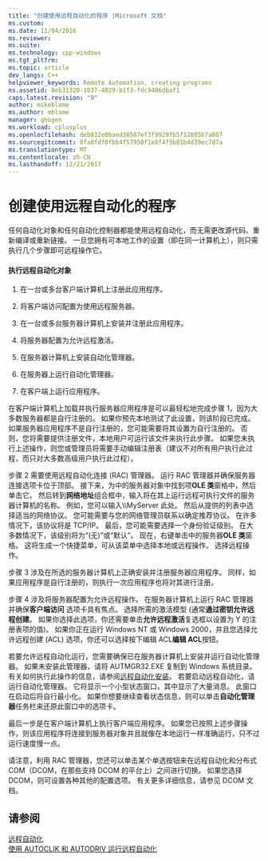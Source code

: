 ```yaml
---
title: "创建使用远程自动化的程序 |Microsoft 文档"
ms.custom: 
ms.date: 11/04/2016
ms.reviewer: 
ms.suite: 
ms.technology: cpp-windows
ms.tgt_pltfrm: 
ms.topic: article
dev_langs: C++
helpviewer_keywords: Remote Automation, creating programs
ms.assetid: 8eb31320-1037-4029-b1f3-fdc9406dbaf1
caps.latest.revision: "9"
author: mikeblome
ms.author: mblome
manager: ghogen
ms.workload: cplusplus
ms.openlocfilehash: deb832e0baed30507ef3f9929fb5f12805b7a807
ms.sourcegitcommit: 8fa8fdf0fbb4f57950f1e8f4f9b81b4d39ec7d7a
ms.translationtype: MT
ms.contentlocale: zh-CN
ms.lasthandoff: 12/21/2017
---
```

# <a name="creating-programs-that-use-remote-automation"></a>创建使用远程自动化的程序
任何自动化对象和任何自动化控制器都能使用远程自动化，而无需更改源代码、重新编译或重新链接。 一旦您拥有可本地工作的设置（即在同一计算机上），则只需执行几个步骤即可远程操作它。  
  
#### <a name="to-execute-the-remote-automation-object"></a>执行远程自动化对象  
  
1.  在一台或多台客户端计算机上注册此应用程序。  
  
2.  将客户端访问配置为使用远程服务器。  
  
3.  在一台或多台服务器计算机上安装并注册此应用程序。  
  
4.  将服务器配置为允许远程激活。  
  
5.  在服务器计算机上安装自动化管理器。  
  
6.  在服务器上运行自动化管理器。  
  
7.  在客户端上运行应用程序。  
  
 在客户端计算机上加载并执行服务器应用程序是可以最轻松地完成步骤 1，因为大多数服务器都是自行注册的。 如果你预先本地测试了此设置，则该阶段已完成。 如果服务器应用程序不是自行注册的，您可能需要将其设置为自行注册的。 否则，您将需要提供注册文件，本地用户可运行该文件来执行此步骤。 如果您未执行上述操作，则您或管理员将需要手动编辑注册表（建议不对所有用户执行此过程，而只对大多数高级用户执行此过程）。  
  
 步骤 2 需要使用远程自动化连接 (RAC) 管理器。 运行 RAC 管理器并确保服务器连接选项卡位于顶部。 接下来，为中的服务器对象中找到项**OLE 类**窗格中，然后单击它。 然后转到**网络地址**组合框中，输入将在其上运行远程可执行文件的服务器计算机的名称。 例如，您可以输入\\\MyServer 此处。 然后从提供的列表中选择适当的网络协议。 您可能需要与您的网络管理员联系以确定推荐协议。 在许多情况下，该协议将是 TCP/IP。 最后，您可能需要选择一个身份验证级别。 在大多数情况下，该级别将为“(无)”或“默认”。 现在，右键单击中的服务器**OLE 类**窗格。 这将生成一个快捷菜单，可从该菜单中选择本地或远程操作。 选择远程操作。  
  
 步骤 3 涉及在所选的服务器计算机上正确安装并注册服务器应用程序。 同样，如果应用程序是自行注册的，则执行一次应用程序也将对其进行注册。  
  
 步骤 4 涉及将服务器配置为允许远程操作。 在服务器计算机上运行 RAC 管理器并确保**客户端访问** 选项卡具有焦点。 选择所需的激活模型 (通常**通过密钥允许远程创建**。 如果你选择此选项，你还需要单击**允许远程激活**复选框以设置为 Y 的注册表项的值)。 如果你正在运行 Windows NT 或 Windows 2000，并且您选择允许远程创建 (ACL) 选项，你还可以选择按下编辑 ACL**编辑 ACL**按钮。  
  
 若要允许远程自动化运行，您需要确保已在服务器计算机上安装并运行自动化管理器。 如果未安装此管理器，请将 AUTMGR32.EXE 复制到 Windows 系统目录。 有关如何执行此操作的信息，请参阅[远程自动化安装](../mfc/remote-automation-installation.md)。 若要启动远程自动化，请运行自动化管理器。 它将显示一个小型状态窗口，其中显示了大量消息。 此窗口在启动后将自行最小化。 如果你想要继续查看状态信息，则可以单击**自动化管理器**任务栏来还原此窗口中的选项卡。  
  
 最后一步是在客户端计算机上执行客户端应用程序。 如果您已按照上述步骤操作，则该应用程序将连接到服务器对象并且就像在本地运行一样准确运行，只不过运行速度慢一点。  
  
 请注意，利用 RAC 管理器，您还可以单击某个单选按钮来在远程自动化和分布式 COM（DCOM，在那些支持 DCOM 的平台上）之间进行切换。 如果您选择 DCOM，则可设置各种其他的配置选项。 有关更多详细信息，请参见 DCOM 文档。  
  
## <a name="see-also"></a>请参阅  
 [远程自动化](../mfc/remote-automation.md)   
 [使用 AUTOCLIK 和 AUTODRIV 运行远程自动化](../mfc/running-remote-automation-using-autoclik-and-autodriv.md)

